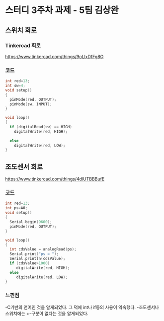 # 스터디 3주차 과제 - 5팀 김상완
## 스위치 회로
### Tinkercad 회로
https://www.tinkercad.com/things/9oLlxDfFg8O
### 코드
```c
int red=13;
int sw=4;
void setup()
{
  pinMode(red, OUTPUT);
  pinMode(sw, INPUT);
}

void loop()
{
  if (digitalRead(sw) == HIGH)
    digitalWrite(red, HIGH);
  
  else 
    digitalWrite(red, LOW); 
}
```
## 조도센서 회로
https://www.tinkercad.com/things/4dlUTBBBufE
### 코드
```c
int red=13;
int ps=A0;
void setup()
{
  Serial.begin(9600);
  pinMode(red, OUTPUT);
}

void loop()
{
  int cdsValue = analogRead(ps);
  Serial.print("ps = ");
  Serial.println(cdsValue);
  if (cdsValue>1000)
     digitalWrite(red, HIGH);
  else
     digitalWrite(red, LOW);
}
```
### 느낀점
-C기반의 언어인 것을 알게되었다. 그 덕에 int나 if등의 사용이 익숙했다.
-조도센서나 스위치에는 +-구분이 없다는 것을 알게되었다.
